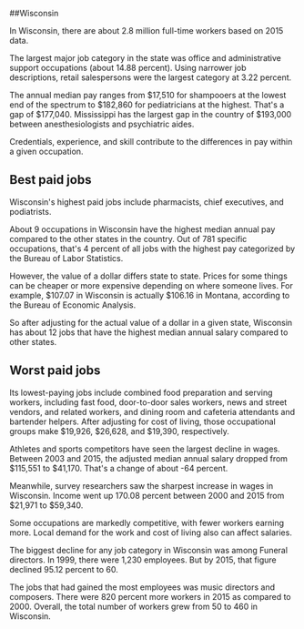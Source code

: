 

##Wisconsin

In Wisconsin, there are about 2.8 million full-time workers based on 2015 data.

The largest major job category in the state was <span class='occ_title_em'>office and administrative support occupations</span> (about 14.88 percent). Using narrower job descriptions, <span class='occ_title_em'>retail salespersons</span> were the largest category at 3.22 percent.
               
The annual median pay ranges from $17,510 for <span class='occ_title_em'>shampooers</span> at the lowest end of the spectrum to  $182,860 for <span class='occ_title_em'>pediatricians</span> at the highest. That's a gap of $177,040. Mississippi has the largest gap in the country of $193,000 between <span class='occ_title_em'>anesthesiologists and psychiatric aides</span>.
          
Credentials, experience, and skill contribute to the differences in pay within a given occupation.

## Best paid jobs
Wisconsin's highest paid jobs include <span class='occ_title_em'>pharmacists, chief executives</span>, and <span class='occ_title_em'>podiatrists</span>.
               
About 9 occupations in Wisconsin have the highest median annual pay compared to the other states in the country. Out of 781 specific occupations, that's 4 percent of all jobs with the highest pay categorized by the Bureau of Labor Statistics.
               
However, the value of a dollar differs state to state. Prices for some things can be cheaper or more expensive depending on where someone lives. For example, $107.07 in Wisconsin is actually $106.16 in Montana, according to the Bureau of Economic Analysis.
               
So after adjusting for the actual value of a dollar in a given state, Wisconsin has about 12 jobs that have the highest median annual salary compared to other states.
               
## Worst paid jobs

Its lowest-paying jobs include <span class='occ_title_em'>combined food preparation and serving workers, including fast food</span>, <span class='occ_title_em'>door-to-door sales workers, news and street vendors, and related workers</span>, and <span class='occ_title_em'>dining room and cafeteria attendants and bartender helpers</span>. After adjusting for cost of living, those occupational groups make $19,926,  $26,628, and  $19,390, respectively.
               
<span class='occ_title_em'>Athletes and sports competitors</span> have seen the largest decline in wages. Between 2003 and 2015, the adjusted median annual salary dropped from $115,551 to $41,170. That's a change of about -64 percent.
               
Meanwhile, <span class='occ_title_em'>survey researchers</span> saw the sharpest increase in wages in Wisconsin. Income went up 170.08 percent between 2000 and 2015 from $21,971 to $59,340.

Some occupations are markedly competitive, with fewer workers earning more. Local demand for the work and cost of living also can affect salaries.

            
The biggest decline for any job category in Wisconsin was among <span class='occ_title_em'>Funeral directors</span>. In 1999, there were 1,230 employees. But by 2015, that figure declined 95.12 percent to 60. 
               
The jobs that had gained the most employees was music directors and composers. There were 820 percent more workers in 2015 as compared to 2000. Overall, the total number of workers grew from 50 to 460 in Wisconsin.
